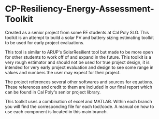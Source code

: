 # CP-Resiliency-Energy-Assessment-Toolkit
Created as a senior project from some EE students at Cal Poly SLO. This toolkit is an attempt to build a solar PV and battery sizing estimating toolkit to be used for early project evaluations.

This tool is similar to ARUP's SolarResilient tool but made to be more open for other students to work off of and expand in the future. This toolkit is a very rough estimator and should not be used for true project design, it is intended for very early project evaluation and design to see some range in values and numbers the user may expect for their project.

The project references several other softwares and sources for equations. These references and credit to them are included in our final report which can be found in Cal Poly's senior project library.

This toolkit uses a combination of excel and MATLAB. Within each branch you will find the corresponding file for each tool/code. A manual on how to use each component is located in this main branch. 
